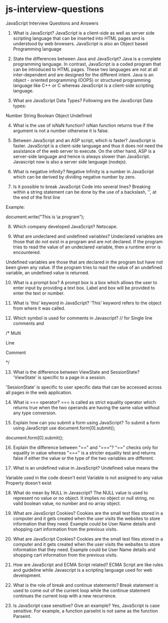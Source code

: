 # js-interview-questions

JavaScript Interview Questions and Answers
1. What is JavaScript?
JavaScript is a client-side as well as server side scripting language that can be inserted into HTML pages and is understood by web browsers. JavaScript is also an Object based Programming language


2. State the differences between Java and JavaScript?
Java is a complete programming language. In contrast, JavaScript is a coded program that can be introduced to HTML pages. These two languages are not at all inter-dependent and are designed for the different intent. Java is an object - oriented programming (OOPS) or structured programming language like C++ or C whereas JavaScript is a client-side scripting language.


3. What are JavaScript Data Types?
Following are the JavaScript Data types:

Number String Boolean Object Undefined


4. What is the use of isNaN function?
isNan function returns true if the argument is not a number otherwise it is false.


5. Between JavaScript and an ASP script, which is faster?
JavaScript is faster. JavaScript is a client-side language and thus it does not need the assistance of the web server to execute. On the other hand, ASP is a server-side language and hence is always slower than JavaScript. Javascript now is also a server side language (nodejs).


6. What is negative infinity?
Negative Infinity is a number in JavaScript which can be derived by dividing negative number by zero.


7. Is it possible to break JavaScript Code into several lines?
Breaking within a string statement can be done by the use of a backslash, '', at the end of the first line

Example:

document.write("This is \a program");


8. Which company developed JavaScript?
Netscape.


9. What are undeclared and undefined variables?
Undeclared variables are those that do not exist in a program and are not declared. If the program tries to read the value of an undeclared variable, then a runtime error is encountered.

Undefined variables are those that are declared in the program but have not been given any value. If the program tries to read the value of an undefined variable, an undefined value is returned.


10. What is a prompt box?
A prompt box is a box which allows the user to enter input by providing a text box. Label and box will be provided to enter the text or number.


11. What is 'this' keyword in JavaScript?
'This' keyword refers to the object from where it was called.


12. Which symbol is used for comments in Javascript?
// for Single line comments and

/* Multi

Line

Comment

*/


13. What is the difference between ViewState and SessionState?
'ViewState' is specific to a page in a session.

'SessionState' is specific to user specific data that can be accessed across all pages in the web application.


14. What is === operator?
=== is called as strict equality operator which returns true when the two operands are having the same value without any type conversion.


15. Explain how can you submit a form using JavaScript?
To submit a form using JavaScript use document.form[0].submit();

document.form[0].submit();


16. Explain the difference between "==" and "==="?
"==" checks only for equality in value whereas "===" is a stricter equality test and returns false if either the value or the type of the two variables are different.


17. What is an undefined value in JavaScript?
Undefined value means the

Variable used in the code doesn't exist Variable is not assigned to any value Property doesn't exist


18. What do mean by NULL in Javascript?
The NULL value is used to represent no value or no object. It implies no object or null string, no valid boolean value, no number and no array object.


19. What are JavaScript Cookies?
Cookies are the small test files stored in a computer and it gets created when the user visits the websites to store information that they need. Example could be User Name details and shopping cart information from the previous visits.


20. What are JavaScript Cookies?
Cookies are the small test files stored in a computer and it gets created when the user visits the websites to store information that they need. Example could be User Name details and shopping cart information from the previous visits.


21. How are JavaScript and ECMA Script related?
ECMA Script are like rules and guideline while Javascript is a scripting language used for web development.


22. What is the role of break and continue statements?
Break statement is used to come out of the current loop while the continue statement continues the current loop with a new recurrence.


23. Is JavaScript case sensitive? Give an example?
Yes, JavaScript is case sensitive. For example, a function parseInt is not same as the function Parseint.
